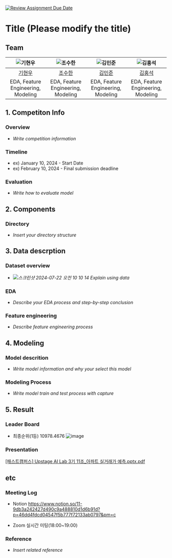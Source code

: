 [![Review Assignment Due Date](https://classroom.github.com/assets/deadline-readme-button-22041afd0340ce965d47ae6ef1cefeee28c7c493a6346c4f15d667ab976d596c.svg)](https://classroom.github.com/a/D1pZhJxu)
# Title (Please modify the title)

## Team

| ![기현우](https://github.com/user-attachments/assets/446f86a6-a08a-4d60-a846-4e470b031ad1)| ![조수한](https://github.com/user-attachments/assets/e1160f18-4441-4156-bd58-f5be8e076782)| ![김민준](https://github.com/user-attachments/assets/3a6a96ca-3d4e-4669-b5c9-19a3cca18a7a)| ![김홍석](https://github.com/user-attachments/assets/b0a17b67-255d-4eec-9303-b39673ef2352)| 
| :--------------------------------------------------------------: | :--------------------------------------------------------------: | :--------------------------------------------------------------: | :--------------------------------------------------------------: | 
|            [기현우](https://github.com/UpstageAILab)             |            [조수한](https://github.com/UpstageAILab)             |            [김민준](https://github.com/UpstageAILab)             |            [김홍석](https://github.com/UpstageAILab)             |            
|                            EDA, Feature Engineering, Modeling                            |                            EDA, Feature Engineering, Modeling                            |                            EDA, Feature Engineering, Modeling                             |                            EDA, Feature Engineering, Modeling                    

## 1. Competiton Info

### Overview

- _Write competition information_

### Timeline

- ex) January 10, 2024 - Start Date
- ex) February 10, 2024 - Final submission deadline

### Evaluation

- _Write how to evaluate model_

## 2. Components

### Directory

- _Insert your directory structure_

## 3. Data descrption

### Dataset overview

- _![스크린샷 2024-07-22 오전 10 10 14](https://github.com/user-attachments/assets/9e25ff77-98dc-407e-91fa-c7832cbd69ff)
Explain using data_

### EDA

- _Describe your EDA process and step-by-step conclusion_

### Feature engineering

- _Describe feature engineering process_

## 4. Modeling

### Model descrition

- _Write model information and why your select this model_

### Modeling Process

- _Write model train and test process with capture_

## 5. Result

### Leader Board
- 최종순위(1등) 10978.4676
![image](https://github.com/user-attachments/assets/6219e72d-4aac-4b97-a550-dd6a5bf3f0c6)


### Presentation
[[패스트캠퍼스] Upstage AI Lab  3기 11조_아파트 실거래가 예측.pptx.pdf](https://github.com/user-attachments/files/16326799/Upstage.AI.Lab.3.11._.pptx.pdf)

## etc

### Meeting Log

- Notion
  https://www.notion.so/11-9db3a242427d490c9a488810d1d6b91d?p=46dd4fdcd04547f5b777f72133ab0797&pm=c
* Zoom 실시간 미팅(18:00~19:00)

### Reference

- _Insert related reference_
